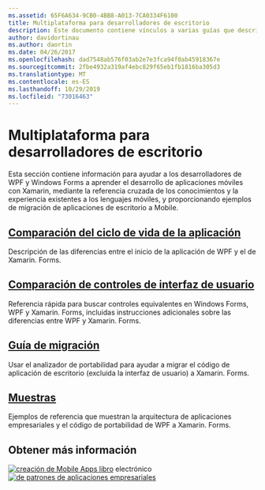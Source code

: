 ```yaml
---
ms.assetid: 65F6A634-9CB0-4BB8-A013-7CA0334F6100
title: Multiplataforma para desarrolladores de escritorio
description: Este documento contiene vínculos a varias guías que describen Xamarin. Forms para WPF y Windows Forms desarrolladores. El contenido vinculado explora el ciclo de vida de la aplicación, los controles de interfaz de usuario, la guía de portabilidad y los ejemplos.
author: davidortinau
ms.author: daortin
ms.date: 04/26/2017
ms.openlocfilehash: dad7548ab576f03ab2e7e3fca94f0ab45918367e
ms.sourcegitcommit: 2fbe4932a319af4ebc829f65eb1fb1816ba305d3
ms.translationtype: MT
ms.contentlocale: es-ES
ms.lasthandoff: 10/29/2019
ms.locfileid: "73016463"
---
```

# <a name="cross-platform-for-desktop-developers"></a>Multiplataforma para desarrolladores de escritorio

Esta sección contiene información para ayudar a los desarrolladores de WPF y Windows Forms a aprender el desarrollo de aplicaciones móviles con Xamarin, mediante la referencia cruzada de los conocimientos y la experiencia existentes a los lenguajes móviles, y proporcionando ejemplos de migración de aplicaciones de escritorio a Mobile.

## <a name="app-lifecycle-comparisonlifecyclemd"></a>[Comparación del ciclo de vida de la aplicación](lifecycle.md)

Descripción de las diferencias entre el inicio de la aplicación de WPF y el de Xamarin. Forms.

## <a name="ui-controls-comparisoncontrolsindexmd"></a>[Comparación de controles de interfaz de usuario](controls/index.md)

Referencia rápida para buscar controles equivalentes en Windows Forms, WPF y Xamarin. Forms, incluidas instrucciones adicionales sobre las diferencias entre WPF y Xamarin. Forms.

## <a name="porting-guidanceportingmd"></a>[Guía de migración](porting.md)

Usar el analizador de portabilidad para ayudar a migrar el código de aplicación de escritorio (excluida la interfaz de usuario) a Xamarin. Forms.

## <a name="samplessamplesmd"></a>[Muestras](samples.md)

Ejemplos de referencia que muestran la arquitectura de aplicaciones empresariales y el código de portabilidad de WPF a Xamarin. Forms.

## <a name="learn-more"></a>Obtener más información

[![creación de Mobile Apps libro](images/creating-sml.png)](~/xamarin-forms/creating-mobile-apps-xamarin-forms/index.md) electrónico [![de patrones de aplicaciones empresariales](images/enterprise-sml.png)](~/xamarin-forms/enterprise-application-patterns/index.md)
